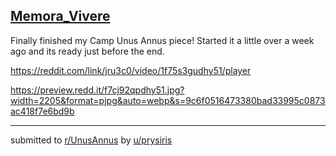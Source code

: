 ## [Memora_Vivere](https://www.reddit.com/r/UnusAnnus/comments/jru3c0/memora_vivere/)
Finally finished my Camp Unus Annus piece! Started it a little over a week ago and its ready just before the end. 

https://reddit.com/link/jru3c0/video/1f75s3gudhy51/player

https://preview.redd.it/f7cj92qpdhy51.jpg?width=2205&format=pjpg&auto=webp&s=9c6f0516473380bad33995c0873ac418f7e6bd9b

---

submitted to [r/UnusAnnus](https://www.reddit.com/r/UnusAnnus) by [u/prysiris](https://www.reddit.com/user/prysiris)
